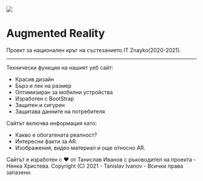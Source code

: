 ![](https://www.apple.com/v/augmented-reality/b/images/meta/og__sxlysrv6ete2_large.png)
# Augmented Reality
Проект за национален кръг на състезанието IT Znayko(2020-2021).
________________________________
Технически функции на нашият уеб сайт:
* Красив дизайн
* Бърз и лек на размер
* Оптимизиран за мобилни устройства
* Изработен с BootStrap
* Защитен и сигурен
* Защитава данните на потребителя

Сайтът включва информация като:
* Какво е обогатената реалност?
* Интересни факти за AR.
* Изображения, видео материал и още относно AR.

Сайтът е изработен с ♥ от Танислав Иванов с ръководител на проекта - Ненка Христева. Copyright (C) 2021 - Tanislav Ivanov - Всички права запазени.
